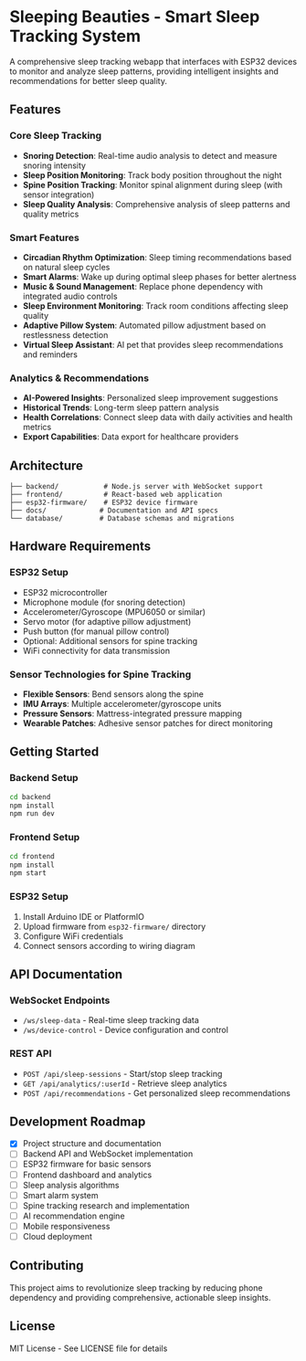 # Sleeping Beauties - Smart Sleep Tracking System

A comprehensive sleep tracking webapp that interfaces with ESP32 devices to monitor and analyze sleep patterns, providing intelligent insights and recommendations for better sleep quality.

## Features

### Core Sleep Tracking
- **Snoring Detection**: Real-time audio analysis to detect and measure snoring intensity
- **Sleep Position Monitoring**: Track body position throughout the night
- **Spine Position Tracking**: Monitor spinal alignment during sleep (with sensor integration)
- **Sleep Quality Analysis**: Comprehensive analysis of sleep patterns and quality metrics

### Smart Features
- **Circadian Rhythm Optimization**: Sleep timing recommendations based on natural sleep cycles
- **Smart Alarms**: Wake up during optimal sleep phases for better alertness
- **Music & Sound Management**: Replace phone dependency with integrated audio controls
- **Sleep Environment Monitoring**: Track room conditions affecting sleep quality
- **Adaptive Pillow System**: Automated pillow adjustment based on restlessness detection
- **Virtual Sleep Assistant**: AI pet that provides sleep recommendations and reminders

### Analytics & Recommendations
- **AI-Powered Insights**: Personalized sleep improvement suggestions
- **Historical Trends**: Long-term sleep pattern analysis
- **Health Correlations**: Connect sleep data with daily activities and health metrics
- **Export Capabilities**: Data export for healthcare providers

## Architecture

```
├── backend/           # Node.js server with WebSocket support
├── frontend/          # React-based web application
├── esp32-firmware/    # ESP32 device firmware
├── docs/             # Documentation and API specs
└── database/         # Database schemas and migrations
```

## Hardware Requirements

### ESP32 Setup
- ESP32 microcontroller
- Microphone module (for snoring detection)
- Accelerometer/Gyroscope (MPU6050 or similar)
- Servo motor (for adaptive pillow adjustment)
- Push button (for manual pillow control)
- Optional: Additional sensors for spine tracking
- WiFi connectivity for data transmission

### Sensor Technologies for Spine Tracking
- **Flexible Sensors**: Bend sensors along the spine
- **IMU Arrays**: Multiple accelerometer/gyroscope units
- **Pressure Sensors**: Mattress-integrated pressure mapping
- **Wearable Patches**: Adhesive sensor patches for direct monitoring

## Getting Started

### Backend Setup
```bash
cd backend
npm install
npm run dev
```

### Frontend Setup
```bash
cd frontend
npm install
npm start
```

### ESP32 Setup
1. Install Arduino IDE or PlatformIO
2. Upload firmware from `esp32-firmware/` directory
3. Configure WiFi credentials
4. Connect sensors according to wiring diagram

## API Documentation

### WebSocket Endpoints
- `/ws/sleep-data` - Real-time sleep tracking data
- `/ws/device-control` - Device configuration and control

### REST API
- `POST /api/sleep-sessions` - Start/stop sleep tracking
- `GET /api/analytics/:userId` - Retrieve sleep analytics
- `POST /api/recommendations` - Get personalized sleep recommendations

## Development Roadmap

- [x] Project structure and documentation
- [ ] Backend API and WebSocket implementation
- [ ] ESP32 firmware for basic sensors
- [ ] Frontend dashboard and analytics
- [ ] Sleep analysis algorithms
- [ ] Smart alarm system
- [ ] Spine tracking research and implementation
- [ ] AI recommendation engine
- [ ] Mobile responsiveness
- [ ] Cloud deployment

## Contributing

This project aims to revolutionize sleep tracking by reducing phone dependency and providing comprehensive, actionable sleep insights.

## License

MIT License - See LICENSE file for details